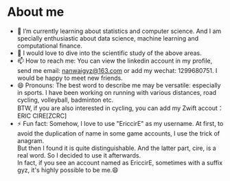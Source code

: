 # About me

- 🌱 I’m currently learning about statistics and computer science. And I am specially enthusiastic about data science, machine learning and computational finance.
- 👯 I would love to dive into the scientific study of the above areas.
- 📫 How to reach me: You can view the linkedin account in my profile, send me email: nanwaigyz@163.com or add my wechat: 1299680751. I would be happy to meet new friends.
- 😄 Pronouns: The best word to describe me may be versatile: especially in sports. I have been working on running with various distances, road cycling, volleyball, badminton etc.<br>
BTW, if you are also interested in cycling, you can add my Zwift accout：ERIC CIRE[ZCRC]
- ⚡ Fun fact: Somehow, I love to use "EriccirE" as my username. At first, to avoid the duplication of name in some game accounts, I use the trick of anagram.<br>
But then I found it is quite distinguishable. And the latter part, cire, is a real word. So I decided to use it afterwards.<br>
In fact, if you see an account named as EriccirE, sometimes with a suffix gyz, it's highly possible to be me.😄

